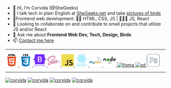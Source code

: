 - 👋 Hi, I’m Corvida (@SheGeeks)
- 👀 I talk tech in plain English at [SheGeeks.net](https://shegeeks.net) and take [pictures of birds](https://shegeeks.net/prints)
- 🌱Frontend web development: 💪🏿 HTML, CSS, JS | 🏋🏿‍♀️ JS, React
- 💞️ Looking to collaborate on and contribute to small projects that utilize JS and/or React
- 💬 Ask me about **Frontend Web Dev, Tech, Design, Birds**
- 📫 [Contact me here](https://shegeeks.net/contact)

----------
<p align="left"> <a href="https://www.w3.org/html/" target="_blank"> <img src="https://raw.githubusercontent.com/devicons/devicon/master/icons/html5/html5-original-wordmark.svg" alt="html5" width="40" height="40"/> </a> <a href="https://www.w3schools.com/css/" target="_blank"> <img src="https://raw.githubusercontent.com/devicons/devicon/master/icons/css3/css3-original-wordmark.svg" alt="css3" width="40" height="40"/> </a> <a href="https://getbootstrap.com" target="_blank"> <img src="https://raw.githubusercontent.com/devicons/devicon/master/icons/bootstrap/bootstrap-plain-wordmark.svg" alt="bootstrap" width="40" height="40"/> </a> <a href="https://sass-lang.com" target="_blank"> <img src="https://raw.githubusercontent.com/devicons/devicon/master/icons/sass/sass-original.svg" alt="sass" width="40" height="40"/> </a> <a href="https://developer.mozilla.org/en-US/docs/Web/JavaScript" target="_blank"> <img src="https://raw.githubusercontent.com/devicons/devicon/master/icons/javascript/javascript-original.svg" alt="javascript" width="40" height="40"/> </a> <a href="https://reactjs.org/" target="_blank"> <img src="https://raw.githubusercontent.com/devicons/devicon/master/icons/react/react-original-wordmark.svg" alt="react" width="40" height="40"/> </a>  <a href="https://www.mysql.com/" target="_blank"> <img src="https://raw.githubusercontent.com/devicons/devicon/master/icons/mysql/mysql-original-wordmark.svg" alt="mysql" width="40" height="40"/> </a> <a href="https://nodejs.org" target="_blank"> <img src="https://raw.githubusercontent.com/devicons/devicon/master/icons/nodejs/nodejs-original-wordmark.svg" alt="nodejs" width="40" height="40"/> </a> <a href="https://www.figma.com/" target="_blank"> <img src="https://www.vectorlogo.zone/logos/figma/figma-icon.svg" alt="figma" width="40" height="40"/> </a> <a href="https://www.adobe.com/products/xd.html" target="_blank"> <img src="https://cdn.worldvectorlogo.com/logos/adobe-xd.svg" alt="xd" width="40" height="40"/> </a> <a href="https://www.photoshop.com/en" target="_blank"> <img src="https://raw.githubusercontent.com/devicons/devicon/master/icons/photoshop/photoshop-line.svg" alt="photoshop" width="40" height="40"/> </a> </p>

----------

<p align="left">
<a href="https://codepen.io/corvida" target="blank"><img align="center" src="https://cdn.jsdelivr.net/npm/simple-icons@3.0.1/icons/codepen.svg" alt="corvida" height="30" width="40" /></a>
<a href="https://twitter.com/corvida" target="blank"><img align="center" src="https://cdn.jsdelivr.net/npm/simple-icons@3.0.1/icons/twitter.svg" alt="corvida" height="30" width="40" /></a>
<a href="https://linkedin.com/in/corvida" target="blank"><img align="center" src="https://cdn.jsdelivr.net/npm/simple-icons@3.0.1/icons/linkedin.svg" alt="corvida" height="30" width="40" /></a>
<a href="https://instagram.com/corvida" target="blank"><img align="center" src="https://cdn.jsdelivr.net/npm/simple-icons@3.0.1/icons/instagram.svg" alt="corvida" height="30" width="40" /></a>
</p>

<!---
SheGeeks/SheGeeks is a ✨ special ✨ repository because its `README.md` (this file) appears on your GitHub profile.
You can click the Preview link to take a look at your changes.
--->
